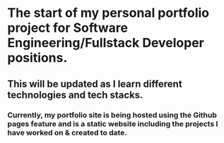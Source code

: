 # The start of my personal portfolio project for Software Engineering/Fullstack Developer positions.
## This will be updated as I learn different technologies and tech stacks.
### Currently, my portfolio site is being hosted using the Github pages feature and is a static website including the projects I have worked on & created to date.